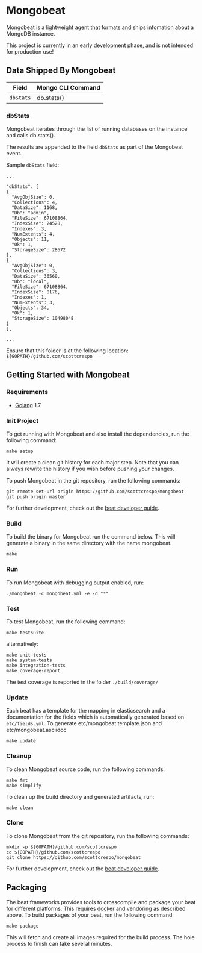 # Mongobeat

Mongobeat is a lightweight agent that formats and ships infomation about a MongoDB instance.

This project is currently in an early development phase, and is not intended for production use!


## Data Shipped By Mongobeat

| Field | Mongo CLI Command |
| -- | -- |
| `dbStats` | db.stats() |

### dbStats

Mongobeat iterates through the list of running databases on the instance and calls db.stats().

The results are appended to the field `dbStats` as part of the Mongobeat event.

Sample `dbStats` field:

```
...

"dbStats": [
{
  "AvgObjSize": 0,
  "Collections": 4,
  "DataSize": 1168,
  "Db": "admin",
  "FileSize": 67108864,
  "IndexSize": 24528,
  "Indexes": 3,
  "NumExtents": 4,
  "Objects": 11,
  "Ok": 1,
  "StorageSize": 28672
},
{
  "AvgObjSize": 0,
  "Collections": 3,
  "DataSize": 36560,
  "Db": "local",
  "FileSize": 67108864,
  "IndexSize": 8176,
  "Indexes": 1,
  "NumExtents": 3,
  "Objects": 34,
  "Ok": 1,
  "StorageSize": 10498048
}
],

...
```

Ensure that this folder is at the following location:
`${GOPATH}/github.com/scottcrespo`

## Getting Started with Mongobeat

### Requirements

* [Golang](https://golang.org/dl/) 1.7

### Init Project
To get running with Mongobeat and also install the
dependencies, run the following command:

```
make setup
```

It will create a clean git history for each major step. Note that you can always rewrite the history if you wish before pushing your changes.

To push Mongobeat in the git repository, run the following commands:

```
git remote set-url origin https://github.com/scottcrespo/mongobeat
git push origin master
```

For further development, check out the [beat developer guide](https://www.elastic.co/guide/en/beats/libbeat/current/new-beat.html).

### Build

To build the binary for Mongobeat run the command below. This will generate a binary
in the same directory with the name mongobeat.

```
make
```


### Run

To run Mongobeat with debugging output enabled, run:

```
./mongobeat -c mongobeat.yml -e -d "*"
```


### Test

To test Mongobeat, run the following command:

```
make testsuite
```

alternatively:
```
make unit-tests
make system-tests
make integration-tests
make coverage-report
```

The test coverage is reported in the folder `./build/coverage/`

### Update

Each beat has a template for the mapping in elasticsearch and a documentation for the fields
which is automatically generated based on `etc/fields.yml`.
To generate etc/mongobeat.template.json and etc/mongobeat.asciidoc

```
make update
```


### Cleanup

To clean  Mongobeat source code, run the following commands:

```
make fmt
make simplify
```

To clean up the build directory and generated artifacts, run:

```
make clean
```


### Clone

To clone Mongobeat from the git repository, run the following commands:

```
mkdir -p ${GOPATH}/github.com/scottcrespo
cd ${GOPATH}/github.com/scottcrespo
git clone https://github.com/scottcrespo/mongobeat
```


For further development, check out the [beat developer guide](https://www.elastic.co/guide/en/beats/libbeat/current/new-beat.html).


## Packaging

The beat frameworks provides tools to crosscompile and package your beat for different platforms. This requires [docker](https://www.docker.com/) and vendoring as described above. To build packages of your beat, run the following command:

```
make package
```

This will fetch and create all images required for the build process. The hole process to finish can take several minutes.
